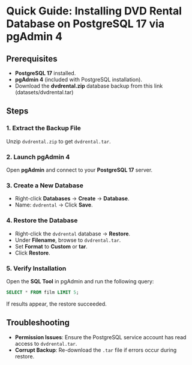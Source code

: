 # Quick Guide: Installing DVD Rental Database on PostgreSQL 17 via pgAdmin 4

## Prerequisites

- **PostgreSQL 17** installed.
- **pgAdmin 4** (included with PostgreSQL installation).
- Download the **dvdrental.zip** database backup from this link (datasets/dvdrental.tar)
## Steps

### 1. Extract the Backup File

Unzip `dvdrental.zip` to get `dvdrental.tar`.

### 2. Launch pgAdmin 4

Open **pgAdmin** and connect to your **PostgreSQL 17** server.

### 3. Create a New Database

- Right-click **Databases** → **Create** → **Database**.
- Name: `dvdrental` → Click **Save**.

### 4. Restore the Database

- Right-click the `dvdrental` database → **Restore**.
- Under **Filename**, browse to `dvdrental.tar`.
- Set **Format** to **Custom** or **tar**.
- Click **Restore**.

### 5. Verify Installation

Open the **SQL Tool** in pgAdmin and run the following query:

```sql
SELECT * FROM film LIMIT 5;
```

If results appear, the restore succeeded.

## Troubleshooting

- **Permission Issues**: Ensure the PostgreSQL service account has read access to `dvdrental.tar`.
- **Corrupt Backup**: Re-download the `.tar` file if errors occur during restore.


